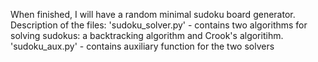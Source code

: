 When finished, I will have a random minimal sudoku board generator.
Description of the files:
    'sudoku_solver.py' - contains two algorithms for solving sudokus: a backtracking algorithm and Crook's algoritihm.
    'sudoku_aux.py' - contains auxiliary function for the two solvers
